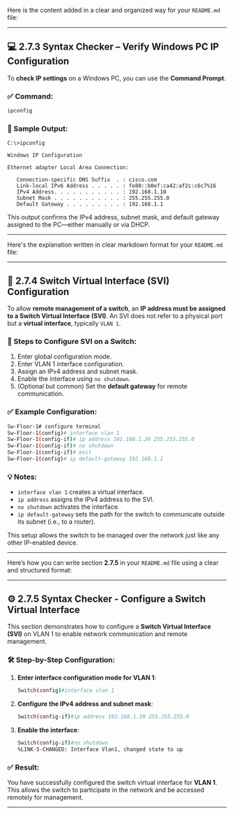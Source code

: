 Here is the content added in a clear and organized way for your `README.md` file:

---

## 💻 2.7.3 Syntax Checker – Verify Windows PC IP Configuration

To **check IP settings** on a Windows PC, you can use the **Command Prompt**.

### ✅ Command:

```bash
ipconfig
```

### 📄 Sample Output:

```
C:\>ipconfig

Windows IP Configuration

Ethernet adapter Local Area Connection:

   Connection-specific DNS Suffix  . : cisco.com
   Link-local IPv6 Address . . . . . : fe80::b0ef:ca42:af2c:c6c7%16
   IPv4 Address. . . . . . . . . . . : 192.168.1.10
   Subnet Mask . . . . . . . . . . . : 255.255.255.0
   Default Gateway . . . . . . . . . : 192.168.1.1
```

This output confirms the IPv4 address, subnet mask, and default gateway assigned to the PC—either manually or via DHCP.

---
Here's the explanation written in clear markdown format for your `README.md` file:

---




## 🔧 2.7.4 Switch Virtual Interface (SVI) Configuration

To allow **remote management of a switch**, an **IP address must be assigned to a Switch Virtual Interface (SVI)**. An SVI does not refer to a physical port but a **virtual interface**, typically `VLAN 1`.

### 📘 Steps to Configure SVI on a Switch:

1. Enter global configuration mode.
2. Enter VLAN 1 interface configuration.
3. Assign an IPv4 address and subnet mask.
4. Enable the interface using `no shutdown`.
5. (Optional but common) Set the **default gateway** for remote communication.

### ✅ Example Configuration:

```bash
Sw-Floor-1# configure terminal
Sw-Floor-1(config)# interface vlan 1
Sw-Floor-1(config-if)# ip address 192.168.1.20 255.255.255.0
Sw-Floor-1(config-if)# no shutdown
Sw-Floor-1(config-if)# exit
Sw-Floor-1(config)# ip default-gateway 192.168.1.1
```

### 💡 Notes:

* `interface vlan 1` creates a virtual interface.
* `ip address` assigns the IPv4 address to the SVI.
* `no shutdown` activates the interface.
* `ip default-gateway` sets the path for the switch to communicate outside its subnet (i.e., to a router).

This setup allows the switch to be managed over the network just like any other IP-enabled device.

---

Here’s how you can write section **2.7.5** in your `README.md` file using a clear and structured format:

---

## ⚙️ 2.7.5 Syntax Checker - Configure a Switch Virtual Interface

This section demonstrates how to configure a **Switch Virtual Interface (SVI)** on VLAN 1 to enable network communication and remote management.

### 🛠️ Step-by-Step Configuration:

1. **Enter interface configuration mode for VLAN 1**:

   ```bash
   Switch(config)#interface vlan 1
   ```

2. **Configure the IPv4 address and subnet mask**:

   ```bash
   Switch(config-if)#ip address 192.168.1.20 255.255.255.0
   ```

3. **Enable the interface**:

   ```bash
   Switch(config-if)#no shutdown
   %LINK-5-CHANGED: Interface Vlan1, changed state to up
   ```

### ✅ Result:

You have successfully configured the switch virtual interface for **VLAN 1**. This allows the switch to participate in the network and be accessed remotely for management.

---
